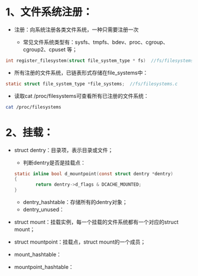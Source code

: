 # 1、文件系统注册：

- 注册：向系统注册各类文件系统，一种只需要注册一次

	- 常见文件系统类型有：sysfs、tmpfs、bdev、proc、cgroup、cgroup2、cpuset 等；

```c
int register_filesystem(struct file_system_type * fs)  //fs/filesystems.c
```
- 所有注册的文件系统，已链表形式存储在file_systems中：
```c
static struct file_system_type *file_systems;  //fs/filesystems.c
```

- 读取cat /proc/filesystems可查看所有已注册的文件系统：

```bash
cat /proc/filesystems
```

# 2、挂载：

- struct dentry：目录项，表示目录或文件；

  - 判断dentry是否是挂载点：

  ```c
  static inline bool d_mountpoint(const struct dentry *dentry)
  {
          return dentry->d_flags & DCACHE_MOUNTED;
  }  
  ```
  
  - dentry_hashtable：存储所有的dentry对象；
  - dentry_unused：

- struct mount：挂载实例，每一个挂载的文件系统都有一个对应的struct mount；

- struct mountpoint：挂载点，struct mount的一个成员；

- mount_hashtable：

- mountpoint_hashtable：